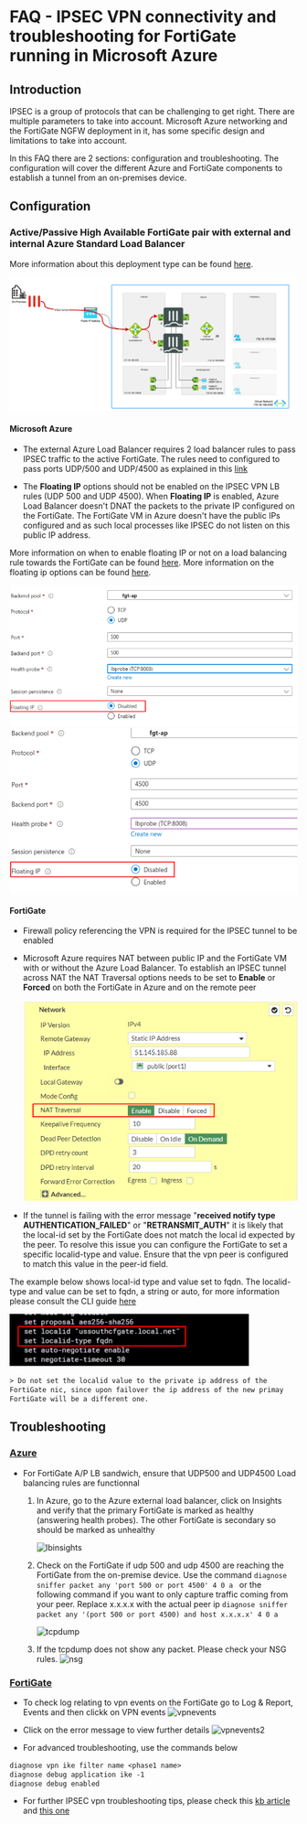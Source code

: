 # FAQ - IPSEC VPN connectivity and troubleshooting for FortiGate running in Microsoft Azure

## Introduction

IPSEC is a group of protocols that can be challenging to get right. There are multiple parameters to take into account. Microsoft Azure networking and the FortiGate NGFW deployment in it, has some specific design and limitations to take into account. 

In this FAQ there are 2 sections: configuration and troubleshooting. The configuration will cover the different Azure and FortiGate components to establish a tunnel from an on-premises device.

## Configuration

### Active/Passive High Available FortiGate pair with external and internal Azure Standard Load Balancer
More information about this deployment type can be found [here](https://github.com/fortinet/azure-templates/tree/main/FortiGate/Active-Passive-ELB-ILB).

![ipsec](images/faq-ipsec-fgt-ap.png)

#### Microsoft Azure

* The external Azure Load Balancer requires 2 load balancer rules to pass IPSEC traffic to the active FortiGate. The rules need to configured to pass ports UDP/500 and UDP/4500 as explained in this [link](https://github.com/fortinet/azure-templates/blob/main/FortiGate/Active-Passive-ELB-ILB/doc/config-inbound-connections.md#configuration---ipsec)

* The **Floating IP** options should not be enabled on the IPSEC VPN LB rules (UDP 500 and UDP 4500). When **Floating IP** is enabled, Azure Load Balancer doesn't DNAT the packets to the private IP configured on the FortiGate. The FortiGate VM in Azure doesn't have the public IPs configured and as such local processes like IPSEC do not listen on this public IP address. 

More information on when to enable floating IP or not on a load balancing rule towards the FortiGate can be found [here](https://github.com/40net-cloud/fortinet-azure-solutions/blob/main/FortiGate/Active-Passive-ELB-ILB/doc/config-inbound-connections.md#when-to-enable-the-floating-ip-in-the-azure-load-balancing-rule). More information on the floating ip options can be found [here](https://docs.microsoft.com/en-us/azure/load-balancer/load-balancer-floating-ip).

![floating](images/faq-ipsec-floating-disabled-udp500.png)
![floating](images/faq-ipsec-floating-disabled-udp4500.png)

#### FortiGate

* Firewall policy referencing the VPN is required for the IPSEC tunnel to be enabled

* Microsoft Azure requires NAT between public IP and the FortiGate VM with or without the Azure Load Balancer. To establish an IPSEC tunnel across NAT the NAT Traversal options needs to be set to **Enable** or **Forced** on both the FortiGate in Azure and on the remote peer

    ![natt](images/faq-ipsec-natt.png)

* If the tunnel is failing with the error message "**received notify type AUTHENTICATION_FAILED**" or "**RETRANSMIT_AUTH**" it is likely that the local-id set by the FortiGate does not match the local id expected by the peer. To resolve this issue you can configure the FortiGate to set a specific localid-type and value. Ensure that the vpn peer is configured to match this value in the peer-id field.

The example below shows local-id type and value set to fqdn. The localid-type and value can be set to fqdn, a string or auto, for more information please consult the CLI guide [here](https://docs.fortinet.com/document/fortigate/7.2.0/cli-reference/370620/config-vpn-ipsec-phase1-interface)

![localid](images/faq-ipsec-localidfqdn.png)

    > Do not set the localid value to the private ip address of the FortiGate nic, since upon failover the ip address of the new primay FortiGate will be a different one.

## Troubleshooting

### <ins>Azure</ins>
* For FortiGate A/P LB sandwich, ensure that UDP500 and UDP4500 Load balancing rules are functionnal
  1. In Azure, go to the Azure external load balancer, click on Insights and verify that the primary FortiGate is marked as healthy (answering health probes). The other FortiGate is secondary so should be marked as unhealthy

      ![lbinsights](images/LB-Insights-ap.png)

  2. Check on the FortiGate if udp 500 and udp 4500 are reaching the FortiGate from the on-premise device. Use the command ```diagnose sniffer packet any 'port 500 or port 4500' 4 0 a ```  or the following command if you want to only capture traffic coming from your peer. Replace x.x.x.x with the actual peer ip ```diagnose sniffer packet any '(port 500 or port 4500) and host x.x.x.x' 4 0 a ```

      ![tcpdump](images/ipsec-tcpdump.png)

  3. If the tcpdump does not show any packet. Please check your NSG rules.
        ![nsg](images/nsg.png)

### <ins>FortiGate</ins>
* To check log relating to vpn events on the FortiGate go to Log & Report, Events and then clickk on VPN events
      ![vpnevents](images/vpnevents.png)

* Click on the error message to view further details
      ![vpnevents2](images/vpnevents2.png)

* For advanced troubleshooting, use the commands below

```
diagnose vpn ike filter name <phase1 name>
diagnose debug application ike -1
diagnose debug enabled
```

* For further IPSEC vpn troubleshooting tips, please check this [kb article](https://community.fortinet.com/t5/FortiGate/Technical-Tip-Troubleshooting-IPsec-VPNs/ta-p/195955) and [this one](https://community.fortinet.com/t5/FortiGate/Troubleshooting-Tip-IPSEC-Tunnel-debugging-IKE/ta-p/190052)
